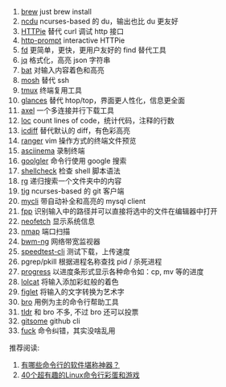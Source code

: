 1. [brew](https://brew.sh/)    just brew install
2. [ncdu](https://dev.yorhel.nl/ncdu)    ncurses-based 的 du，输出也比 du 更友好
3. [HTTPie](https://github.com/jakubroztocil/httpie)    替代 curl 调试 http 接口
4. [http-prompt](https://github.com/eliangcs/http-prompt)    interactive HTTPie
5. [fd](https://github.com/sharkdp/fd)    更简单，更快，更用户友好的 find 替代工具
6. [jq](https://github.com/stedolan/jq)    格式化，高亮 json 字符串
7. [bat](https://github.com/sharkdp/bat)     对输入内容着色和高亮
8. [mosh](https://github.com/mobile-shell/mosh)    替代 ssh
9. [tmux](https://github.com/tmux/tmux/)    终端复用工具
10. [glances](https://github.com/nicolargo/glances)    替代 htop/top，界面更人性化，信息更全面
11. [axel](https://github.com/axel-download-accelerator/axel)    一个多连接并行下载工具
12. [loc](https://github.com/cgag/loc)    count lines of code，统计代码，注释的行数
13. [icdiff](https://github.com/jeffkaufman/icdiff)    替代默认的 diff，有色彩高亮
14. [ranger](https://github.com/ranger/ranger)    vim 操作方式的终端文件预览
15. [asciinema](https://asciinema.org/)    录制终端
16. [goolgler](https://github.com/jarun/googler)    命令行使用 google 搜索
17. [shellcheck](https://github.com/koalaman/shellcheck)    检查 shell 脚本语法
18. [rg](https://github.com/BurntSushi/ripgrep)    递归搜索一个文件夹中的内容
19. [tig](https://github.com/jonas/tig)    ncurses-based 的 git 客户端
20. [mycli](https://github.com/dbcli/mycli)    带自动补全和高亮的  mysql client
21. [fpp](https://github.com/facebook/PathPicker)    识别输入中的路径并可以直接将选中的文件在编辑器中打开
22. [neofetch](https://github.com/dylanaraps/neofetch)    显示系统信息
23. [nmap](https://github.com/nmap/nmap)    端口扫描
24. [bwm-ng](https://github.com/vgropp/bwm-ng)    网络带宽监视器
25. [speedtest-cli](https://github.com/sivel/speedtest-cli)    测试下载，上传速度
26. pgrep/pkill    根据进程名称查找 pid / 杀死进程
27. [progress](https://github.com/Xfennec/progress)    以进度条形式显示各种命令如：cp, mv 等的进度
28. [lolcat](https://github.com/busyloop/lolcat)    将输入添加彩虹般的着色
29. [figlet](http://www.figlet.org/)    将输入的文字转换为艺术字
30. [bro](http://bropages.org/)    用例为主的命令行帮助工具
31. [tldr](https://github.com/tldr-pages/tldr)   和 bro 不多, 不过 bro 还可以投票
32. [gitsome](https://github.com/donnemartin/gitsome)    github cli
33. [fuck](https://github.com/nvbn/thefuck)    命令纠错，其实没啥乱用

推荐阅读:

1. [有哪些命令行的软件堪称神器？](https://www.zhihu.com/question/59227720/answer/163594782)
2. [40个超有趣的Linux命令行彩蛋和游戏](https://zhuanlan.zhihu.com/p/51904179)